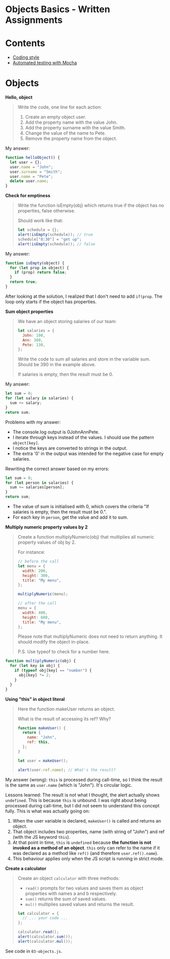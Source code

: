 <h1>Objects Basics - Written Assignments</h1>

<h1>Contents</h1>

- [Coding style](#coding-style)
- [Automated testing with Mocha](#automated-testing-with-mocha)

# Objects

**Hello, object**

> Write the code, one line for each action:
>
> 1. Create an empty object user.
> 2. Add the property name with the value John.
> 3. Add the property surname with the value Smith.
> 4. Change the value of the name to Pete.
> 5. Remove the property name from the object.

My answer:

```js
function helloObject() {
  let user = {};
  user.name = "John";
  user.surname = "Smith";
  user.name = "Pete";
  delete user.name;
}
```

**Check for emptiness**

> Write the function isEmpty(obj) which returns true if the object has no properties, false otherwise.
>
> Should work like that:
>
> ```js
> let schedule = {};
> alert(isEmpty(schedule)); // true
> schedule["8:30"] = "get up";
> alert(isEmpty(schedule)); // false
> ```

My answer:

```js
function isEmpty(object) {
  for (let prop in object) {
    if (prop) return false;
  }
  return true;
}
```

After looking at the solution, I realized that I don't need to add `if(prop`. The loop only starts if the object has properties.

**Sum object properties**

> We have an object storing salaries of our team:
>
> ```js
> let salaries = {
>   John: 100,
>   Ann: 160,
>   Pete: 130,
> };
> ```
>
> Write the code to sum all salaries and store in the variable sum. Should be 390 in the example above.
>
> If salaries is empty, then the result must be 0.

My answer:

```js
let sum = 0;
for (let salary in salaries) {
  sum += salary;
}
return sum;
```

Problems with my answer:

- The console.log output is 0JohnAnnPete.
- I iterate through keys instead of the values. I should use the pattern `object[key]`.
- I notice the keys are converted to strings in the output.
- The extra '0' in the output was intended for the negative case for empty salaries.

Rewriting the correct answer based on my errors:

```js
let sum = 0;
for (let person in salaries) {
  sum += salaries[person];
}
return sum;
```

- The value of sum is initialised with 0, which covers the criteria "If salaries is empty, then the result must be 0.".
- For each key in `person`, get the value and add it to sum.

**Multiply numeric property values by 2**

> Create a function multiplyNumeric(obj) that multiplies all numeric property values of obj by 2.
>
> For instance:
>
> ```js
> // before the call
> let menu = {
>   width: 200,
>   height: 300,
>   title: "My menu",
> };
>
> multiplyNumeric(menu);
>
> // after the call
> menu = {
>   width: 400,
>   height: 600,
>   title: "My menu",
> };
> ```
>
> Please note that multiplyNumeric does not need to return anything. It should modify the object in-place.
>
> P.S. Use typeof to check for a number here.

```js
function multiplyNumeric(obj) {
  for (let key in obj) {
    if (typeof obj[key] == "number") {
      obj[key] *= 2;
    }
  }
}
```

**Using "this" in object literal**

> Here the function makeUser returns an object.
>
> What is the result of accessing its ref? Why?
>
> ```js
> function makeUser() {
>   return {
>     name: "John",
>     ref: this,
>   };
> }
>
> let user = makeUser();
>
> alert(user.ref.name); // What's the result?
> ```

My answer (wrong): `this` is processed during call-time, so I think the result is the same as `user.name` (which is "John"). It's circular logic.

Lessons learned: The result is not what I thought, the alert actually shows `undefined`. This is because `this` is unbound. I was right about being processed during call-time, but I did not seem to understand this concept fully. This is what was actually going on:

1. When the user variable is declared, `makeUser()` is called and returns an object.
2. That object includes two properties, name (with string of "John") and ref (with the JS keyword `this`).
3. At that point in time, `this` is `undefined` because **the function is not invoked as a method of an object**. `this` only can refer to the name if it was declared as a method like `ref()` (and therefore `user.ref().name`).
4. This behaviour applies only when the JS script is running in strict mode.

**Create a calculator**

> Create an object `calculator` with three methods:
>
> - `read()` prompts for two values and saves them as object properties with names a and b respectively.
> - `sum()` returns the sum of saved values.
> - `mul()` multiplies saved values and returns the result.
>
> ```js
> let calculator = {
>   // ... your code ...
> };
>
> calculator.read();
> alert(calculator.sum());
> alert(calculator.mul());
> ```

See code in `03-objects.js`.
